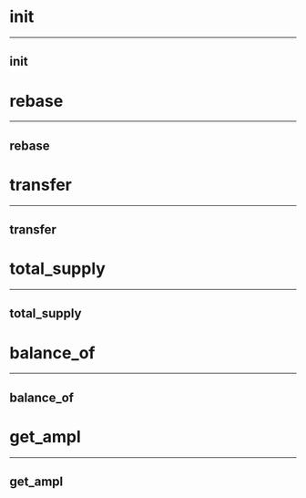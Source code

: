 
<h1 class="contract"> init </h1>

---
init
---


<h1 class="contract"> rebase </h1>

---
rebase
---

<h1 class="contract"> transfer </h1>

---
transfer
---

<h1 class="contract"> total_supply </h1>

---
total_supply
---

<h1 class="contract"> balance_of </h1>

---
balance_of
---

<h1 class="contract"> get_ampl </h1>

---
get_ampl
---

